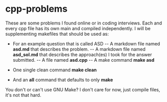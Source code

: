 # cpp-problems

These are some problems I found online or in coding interviews. Each and every cpp file has its own main and compiled independently. I will be supplementing makefiles that should be used as:

- For an example question that is called ASD
-- A markdown file named **asd.md** that describes the problem.
-- A markdown file named **asd_sol.md** that describes the approach(es) I took for the answer submitted.
-- A file named **asd.cpp**
-- A make command **make asd**

- One single clean command **make clean**
- And an **all** command that defaults to only **make**

You don't or can't use GNU Make? I don't care for now, just compile files, it's not that hard.
